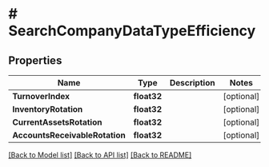 # # SearchCompanyDataTypeEfficiency


## Properties 


Name | Type | Description | Notes
------------ | ------------- | ------------- | -------------
**TurnoverIndex**| **float32** |   | [optional]
**InventoryRotation**| **float32** |   | [optional]
**CurrentAssetsRotation**| **float32** |   | [optional]
**AccountsReceivableRotation**| **float32** |   | [optional]


[[Back to Model list]](../../README.md#models) [[Back to API list]](../../README.md#endpoints) [[Back to README]](../../README.md)

